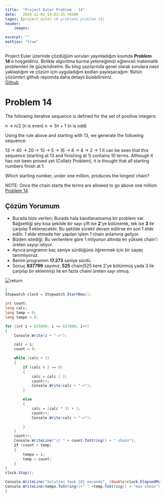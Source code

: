 ```yaml
---
title:  "Project Euler Problem - 14"
date:   2020-11-02 19:03:35 +0300
tages: [project euler c# problems problem 14]
header: 
    images:

excerpt: ""
mathjax: "true"
---
```

Project Euler üzerinde çözdüğüm soruları yayınladığım kısımda **Problem 14**'e hoşgeldiniz. 
Birlikte algoritma kurma yeteneğimizi eğlenceli matematik problemleri ile güçlendirelim. 
Bu blog yazılarında genel olarak sorulara nasıl yaklaştığım ve çözüm için uyguladığım kodları paylaşacağım.
Bütün çözümleri github repomda daha detaylı bulabilirsiniz.
<br>[Github](https://github.com/ibgk883/projecteuler/blob/master/ConsoleApp3/Problem14.cs)

# Problem 14
The following iterative sequence is defined for the set of positive integers:

n → n/2 (n is even)
n → 3n + 1 (n is odd)

Using the rule above and starting with 13, we generate the following sequence:

13 → 40 → 20 → 10 → 5 → 16 → 8 → 4 → 2 → 1
It can be seen that this sequence (starting at 13 and finishing at 1) contains 10 terms. Although it has not been proved yet (Collatz Problem), it is thought that all starting numbers finish at 1.

Which starting number, under one million, produces the longest chain?

NOTE: Once the chain starts the terms are allowed to go above one million.
<br>[Problem 14](https://projecteuler.net/problem=14)

## Çözüm Yorumum
- Burada bize verilen; Burada hala kanıtlanamamış bir problem var. Bağsettiği şey kısa şekilde bir sayı çift ise **2**'ye bölünerek, tek ise **3** ile çarpılıp **1** eklenecektir. Bu şekilde sürekli devam edilirse en son 1 elde edilir. 1 elde etmede her yapılan işlem 1 chain anlamına geliyor.
- Bizden istediği; Bu verilenlere göre 1 milyonun altında en yüksek chain'i üreten sayıyı istiyor.
- Ayrıca programın kaç saniye sürdüğünü öğrenmek için bir sayaç tanımlıyoruz.
- Benim programım **17.273** saniye sürdü.
- Sonuç **837799** sayımız, **525** chain(525 kere 2'ye bölünmüş yada 3 ile çarpılıp bir eklenmiş) ile en fazla chaini üreten sayı olmuş.

![return](https://i.imgur.com/Ci7FzvA.png)
<br>

```c#
{
Stopwatch clock = Stopwatch.StartNew();
           
int count;
long calc;
long temp = 0;
long tempo = 0;

for (int i = 835000; i <= 837800; i++)
{
    Console.Write(i + "->");

    calc = i;
    count = 0;                

    while (calc > 1)
    {
        if (calc % 2 == 0)
        {
            calc = calc / 2;
            count++;
            Console.Write(calc + "->");
        }

        else
        {
            calc = (calc * 3) + 1;
            count++;
            Console.Write(calc + "->");

        }
    }
    count++;
    Console.WriteLine("// " + count.ToString() + " chain");
    if (count > temp)
    {
        tempo = i;
        temp = count;
    }
}
clock.Stop();

Console.WriteLine("Solution took {0} seconds", (double)clock.ElapsedMilliseconds/1000);
Console.WriteLine(tempo.ToString()+" " +temp.ToString() + "max chain");
}
```